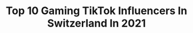 ---
title: Top 10 Gaming TikTok Influencers In Switzerland In 2021
description: >-
  Find top gaming TikTok influencers in Switzerland in 2021. Most popular hashtags: #gaming #foryou #fyp #fortnite.
platform: TikTok
hits: 25
text_top: Identify the best TikTok profiles on inBeat.
text_bottom: Our platform has 25 TikTok influencers like this in Switzerland for you to contact.
profiles:
  - username: "chiefavalon"
    fullname: >-
      ChiefAvalon
    bio: >-
      ⭐️ Youtuber, eSports Kommentator, Gaming, Brawl Stars, Story Spotlight ❤️
    location: "Switzerland"
    followers: 197300
    engagement: 1838
    commentsToLikes: 0.025379
    id: ckbf85ixoyeq40j23y4xep6cg
    verified: false
    hashtags: "#gamer, #fortnite, #showdown, #brawlstars"
  - username: "edjojoo"
    fullname: >-
      The Edjojo
    bio: >-
      Schtöley boy 🇨🇭 Gaming/Anime et du Wtf ٩(๑❛ᴗ❛๑)
    location: "Switzerland"
    followers: 3494
    engagement: 1014
    commentsToLikes: 0.066310
    id: ckc1zeydm37740j23rbaqihdl
    verified: false
    hashtags: "#gaming, #foryou, #fyp, #fragbox"
  - username: "the_fortnite_lama"
    fullname: >-
      The Fortnite Lama
    bio: >-
      🎮 GAMING CHANNEL 🎮 🔽 BUSINESS 🔽 fortnitelamatiktok@gmail.com
    location: "Switzerland"
    followers: 237800
    engagement: 818
    commentsToLikes: 0.010921
    id: ckb9rzggsoztv0j2395vbomgs
    verified: false
    hashtags: "#pourtoi, #wow, #map, #news"
  - username: "maria.garciaa33"
    fullname: >-
      Maria 🇨🇴
    bio: >-
      🇨🇭 57.156 amazing people 🥺❤️ check my insta :) @ma.riaaaa._
    location: "Switzerland"
    followers: 57800
    engagement: 1984
    commentsToLikes: 0.050324
    id: ckc8e2hcb9hd90j23sqozzhcu
    verified: false
    hashtags: "#pumpkinseason, #foryou, #dance, #viral"
  - username: "der_porg_gaming"
    fullname: >-
      Der Porg
    bio: >-
      SJHVPY Creator Code Gueaezi ⚔️ Profilbild von @5lingaming Yanis 1
    location: "Switzerland"
    followers: 13900
    engagement: 1098
    commentsToLikes: 0.071576
    id: ckamm4f96yxow0i785z74zyca
    verified: false
    hashtags: "#ichzocke, #alien, #video, #gta5"
  - username: "commandgeek"
    fullname: >-
      commandgeek
    bio: >-
      Youtuber with 150K+ subs ⬆️ I make original Minecraft datapack creations.
    location: "Switzerland"
    followers: 203600
    engagement: 1803
    commentsToLikes: 0.019403
    id: ckbqhuynb36df0j23tv0qna9r
    verified: false
    hashtags: "#insane, #minecraftpe, #fy, #youtuber"
  - username: "brominga"
    fullname: >-
      brominga
    bio: >-
      Subscribe to our YT because you are awesome ❤️ Livestream every SUN.+WED. 5:20pm
    location: "Switzerland"
    followers: 99600
    engagement: 968
    commentsToLikes: 0.251108
    id: ck8ncvfteg5ks0j78pe71kgjl
    verified: false
    hashtags: "#fyp, #foryoupage, #funnyvideos, #summer"
  - username: "mrpipistro"
    fullname: >-
      Dave
    bio: >-
      From southern 🇨🇭 ⬇️ Triple screen setup tour video ⬇️
    location: "Switzerland"
    followers: 99000
    engagement: 548
    commentsToLikes: 0.026697
    id: ck9jw0jwpug9q0j78h8d0rasn
    verified: false
    hashtags: "#gaming, #playstation5, #ultrawide, #ps5"
  - username: "mr.philgood"
    fullname: >-
      Phil Küng
    bio: >-
      
    location: "Switzerland"
    followers: 2107
    engagement: 271
    commentsToLikes: 0.016015
    id: ckbw5x6agy6cy0j230smx8j0g
    verified: false
    hashtags: "#vr, #game, #stickfigure, #gaming"
  - username: "psychohypnotic"
    fullname: >-
      PsychoHypnotic
    bio: >-
      Silly Speedrunner & Horror Enthusiast 👇 FOLLOW ME ON TWITCH 👇
    location: "Switzerland"
    followers: 13700
    engagement: 763
    commentsToLikes: 0.016264
    id: ck9m0z648clgn0j78r60v5ibx
    verified: false
    hashtags: "#game, #xenomorph, #gaming, #twitchstreamer"
---